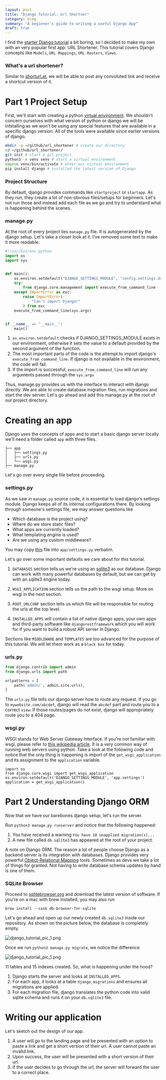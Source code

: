 ```yaml
---
layout: post
title: "Django Tutorial: Url Shortner"
category: blog
summary: "A beginner's guide to writing a useful Django App"
draft: true
---
```


I find the [starter Django tutorial](https://docs.djangoproject.com/en/5.0/intro/tutorial01/) a bit boring, 
so I decided to make my own with an very popular first app: URL Shortener. This tutorial covers Django concepts 
like `Models`, `URL Mappings`, `URL Routers`, `Views`.



### What's a url shortener?
Similar to [shorturl.at](https://www.shorturl.at/), we will be able to post
any convoluted link and receive a shortcut version of it.

# Part 1 Project Setup

First, we'll start with creating a python [virtual environment](https://xkcd.com/1987/).
We shouldn't concern ourselves with what version of python or django we will be intstalling as we won't be using
any special features that are available in a specific django version. All of the tools were available since earlier
versions of django.

```bash
mkdir -p ~/github/url_shortener # create our directory
cd ~/github/url_shortener/
git init # start a git project
python3 -m venv venv # start a virtual environment
source venv/bin/activate # enter our virtual environment
pip install django # installed the latest version of Django
```

### Project Structure
By default, django provides commands like `startproject` or `startapp`. As they run, they 
create a lot of non-obvious files/setups for beginners. Let's not run those and instead 
add each file as we go and try to understand what is happening behind the scenes.

### manage.py
At the root of every project lies `manage.py` file. It is autogenerated by the django setup. Let's take a closer
look at it. I've removed some text to make it more readable.
```python
#!/usr/bin/env python
import os
import sys


def main():
    os.environ.setdefault("DJANGO_SETTINGS_MODULE", "config.settings.dev")
    try:
        from django.core.management import execute_from_command_line
    except ImportError as exc:
        raise ImportError(
            "Can't import Django!"
        ) from exc
    execute_from_command_line(sys.argv)


if __name__ == "__main__":
    main()
```
1. `os.environ.setdefault` checks if DJANGO_SETTINGS_MODULE exists in our
environment, otherwise it sets the value to a default provided by the second
argument of the function.
2. The most important parts of the code is the attempt to import django's 
`execute_from_command_line`. If django is not available in the environment,
the code will fail.
3. If the import is successful, `execute_from_command_line` will run any arguments
passed through the `sys.argv`

Thus, manage.py provides us with the interface to interact with django directly.
We are able to create database migration files, run migrations and start the dev server.
Let's go ahead and add this manage.py at the root of our project directory.

# Creating an app
Django uses the concepts of apps and to start a basic
django server locally we'll need a folder called `app` with three files.
```text
├── app
│   ├── settings.py
│   ├── urls.py
│   └── wsgi.py
├── manage.py
```
Let's go over every single file before proceeding.

### settings.py
As we saw in `manage.py` source code, it is essential to load
django's settings module. Django keeps all of its internal configurations
there. By looking through someone's settings file, we may answer questions like
- Which database is the project using?
- Where do we store static files?
- What apps are currently loaded?
- What templating engine is used?
- Are we using any custom middleware?

You may copy [this](https://gist.github.com/kistanovdev/514a583ab0f481b9f163ec005aa51424) file into `app/settings.py` verbatim.

Let's go over some important defaults we care about for this tutorial.
1. `DATABASES` section tells us we're using an [sqlite3](https://en.wikipedia.org/wiki/SQLite) as our database. Django
can work with many powerful databases by default, but we can get by with an sqlite3 engine today.

2. `WSGI_APPLICATION` section tells us the path to the wsgi setup. More on wsgi in the next section.

3. `ROOT_URLCONF` section tells us which file will be responsible for routing the urls at the top level. 

4. `INSTALLED_APPS` will contain a list of native django apps, your own apps and third-party software 
like `djangorestframework` which you will work for if you want to build a robust API server in Django.

Sections like `MIDDLEWARE` and `TEMPLATES` are too advanced for the purpose of this tutorial.
We will let them work as a `black box` for today.

### urls.py
```python
from django.contrib import admin
from django.urls import path

urlpatterns = [
    path('admin/', admin.site.urls),
]
```
The `urls.py` file tells our django server how to route any request.
If you go to `mywebsite.com/abcdef`, 
django will read the `abcdef` part and route you to a correct `view`.
If those routes/pages do not exist, django will appropriately route you to a 404 page.

### wsgi.py
WSGI stands for Web Server Gateway Interface. 
If you're not familiar with wsgi, please refer 
to [this wikipedia article](https://en.wikipedia.org/wiki/Web_Server_Gateway_Interface).
It is a very common way of running
web servers using python. Take a look at the following code and notice that the only 
thing is happening is import of the `get_wsgi_application` and its assignment to the 
`application` variable.

```python3
import os
from django.core.wsgi import get_wsgi_application
os.environ.setdefault('DJANGO_SETTINGS_MODULE', 'app.settings')
application = get_wsgi_application()
```

# Part 2 Understanding Django ORM

Now that we have our barebones django setup, let's run the server.

Run `python3 manage.py runserver` and notice that the following happened:

1. You have received a warning `You have 18 unapplied migration(s)...`
2. A new file called `db.sqlite3` has appeared at the root of your project.

A note on Django ORM. The reason a lot of people choose Django as a backend server
is its integration with databases. Django provides very powerful 
[Object-Relational Mapping](https://en.wikipedia.org/wiki/Object%E2%80%93relational_mapping)
tools. Sometimes as devs we take a lot of things for granted. Not having to write database
schema updates by hand is one of them.

### SQLite Browser

Proceed to [sqlitebrowser.org](https://sqlitebrowser.org/) and download the latest version of software.
If you're on a mac with brew installed, you may also run 
```shell
brew install --cask db-browser-for-sqlite
```

Let's go ahead and open up our newly created `db.sqlite3` inside our repository.
As shown on the picture below, the database is completely empty.

![django_tutorial_pic_1.png](/i/django_tutorial/1.png)

Once we run `python3 manage.py migrate`, we notice the difference

![django_tutorial_pic_1.png](/i/django_tutorial/2.png)

11 tables and 15 indexes created. So, what is happening under the hood?
1. Django starts the server and looks at `INSTALLED_APPS`. 
2. For each app, it looks at a table `django_migrations` and ensures all migrations are applied.
3. For each migration file, django translates the python code into valid sqlite schema and runs
it on your `db.sqlite3` file.



# Writing our application

Let's sketch out the design of our app.

1. A user will go to the landing page and be presented with an option
to paste a link and get a short version of their url. A user cannot paste an invalid link.
2. Upon success, the user will be presented with a short version of their url.
3. If the user decides to go through the url, the server will forward the user to a correct place.
